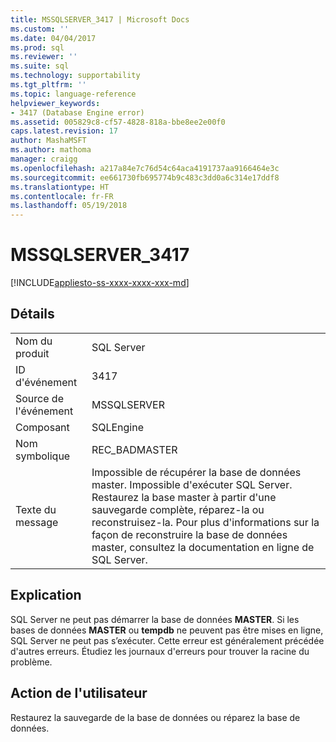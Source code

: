 ```yaml
---
title: MSSQLSERVER_3417 | Microsoft Docs
ms.custom: ''
ms.date: 04/04/2017
ms.prod: sql
ms.reviewer: ''
ms.suite: sql
ms.technology: supportability
ms.tgt_pltfrm: ''
ms.topic: language-reference
helpviewer_keywords:
- 3417 (Database Engine error)
ms.assetid: 005829c8-cf57-4828-818a-bbe8ee2e00f0
caps.latest.revision: 17
author: MashaMSFT
ms.author: mathoma
manager: craigg
ms.openlocfilehash: a217a84e7c76d54c64aca4191737aa9166464e3c
ms.sourcegitcommit: ee661730fb695774b9c483c3dd0a6c314e17ddf8
ms.translationtype: HT
ms.contentlocale: fr-FR
ms.lasthandoff: 05/19/2018
---
```

# <a name="mssqlserver3417"></a>MSSQLSERVER_3417
[!INCLUDE[appliesto-ss-xxxx-xxxx-xxx-md](../../includes/appliesto-ss-xxxx-xxxx-xxx-md.md)]
  
## <a name="details"></a>Détails  
  
|||  
|-|-|  
|Nom du produit|SQL Server|  
|ID d'événement|3417|  
|Source de l'événement|MSSQLSERVER|  
|Composant|SQLEngine|  
|Nom symbolique|REC_BADMASTER|  
|Texte du message|Impossible de récupérer la base de données master. Impossible d'exécuter SQL Server. Restaurez la base master à partir d'une sauvegarde complète, réparez-la ou reconstruisez-la. Pour plus d'informations sur la façon de reconstruire la base de données master, consultez la documentation en ligne de SQL Server.|  
  
## <a name="explanation"></a>Explication  
SQL Server ne peut pas démarrer la base de données **MASTER**. Si les bases de données **MASTER** ou **tempdb** ne peuvent pas être mises en ligne, SQL Server ne peut pas s’exécuter. Cette erreur est généralement précédée d'autres erreurs. Étudiez les journaux d'erreurs pour trouver la racine du problème.  
  
## <a name="user-action"></a>Action de l'utilisateur  
Restaurez la sauvegarde de la base de données ou réparez la base de données.  
  
